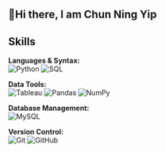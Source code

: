 ## 👋Hi there, I am Chun Ning Yip

## Skills
**Languages & Syntax:**  
![Python](https://img.shields.io/badge/-Python-3776AB?style=for-the-badge&logo=python&logoColor=ffffff)  ![SQL](https://img.shields.io/badge/-SQL-003B57?style=for-the-badge&logo=sql&logoColor=ffffff)

**Data Tools:**  
![Tableau](https://img.shields.io/badge/-Tableau-E97627?style=flat-square&logo=tableau&logoColor=ffffff)  ![Pandas](https://img.shields.io/badge/-Pandas-150458?style=flat-square&logo=pandas&logoColor=ffffff)  ![NumPy](https://img.shields.io/badge/-NumPy-013243?style=flat-square&logo=numpy&logoColor=ffffff)

**Database Management:**  
![MySQL](https://img.shields.io/badge/-MySQL-4479A1?style=flat-square&logo=mysql&logoColor=ffffff)

**Version Control:**  
![Git](https://img.shields.io/badge/-Git-F05032?style=flat-square&logo=git&logoColor=ffffff)  ![GitHub](https://img.shields.io/badge/-GitHub-181717?style=flat-square&logo=github&logoColor=ffffff)
<!--
**ning733/ning733** is a ✨ _special_ ✨ repository because its `README.md` (this file) appears on your GitHub profile.

Here are some ideas to get you started:

- 🔭 I’m currently working on ...
- 🌱 I’m currently learning ...
- 👯 I’m looking to collaborate on ...
- 🤔 I’m looking for help with ...
- 💬 Ask me about ...
- 📫 How to reach me: ...
- 😄 Pronouns: ...
- ⚡ Fun fact: ...
-->

